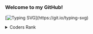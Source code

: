 ### Welcome to my GitHub!
[![Typing SVG](https://readme-typing-svg.demolab.com/?lines=Welcome+to+my+GitHub;I+am+Bernard;I+am+a+Software+Developer;)](https://git.io/typing-svg)

<details>
  <summary>Coders Rank</summary>
  <codersrank-widget username="bernardtm" style="--bg-color: #111; --header-bg-color: #222; --badge-bg-color: #333; --badge-text-color: #fff;">
  </codersrank-widget>

  For a more detailed profile, visit: [https://profile.codersrank.io/user/bernardtm](https://profile.codersrank.io/user/bernardtm)
  <img
    src="https://cr-skills-chart-widget.azurewebsites.net/api/api?username=bernardtm&skills=Vue,Java,Go,Dockerfile,HTML,CSS,Python,Shell,Groovy&bg=#202d3b"
  />
</details>


